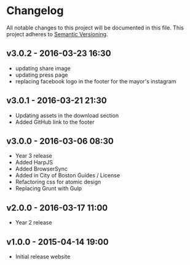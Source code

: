 # Changelog
All notable changes to this project will be documented in this file.
This project adheres to [Semantic Versioning](http://semver.org/).

## v3.0.2 - 2016-03-23 16:30
- updating share image
- updating press page
- replacing facebook logo in the footer for the mayor's instagram

## v3.0.1 - 2016-03-21 21:30
- Updating assets in the download section
- Added GitHub link to the footer

## v3.0.0 - 2016-03-06 08:30
- Year 3 release
- Added HarpJS
- Added BrowserSync
- Added in City of Boston Guides / License
- Refactoring css for atomic design
- Replacing Grunt with Gulp

## v2.0.0 - 2016-03-17 11:00
- Year 2 release

## v1.0.0 - 2015-04-14 19:00
- Initial release website